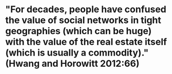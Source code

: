 # "For decades, people have confused the value of social networks in tight geographies (which can be huge) with the value of the real estate itself (which is usually a commodity)." (Hwang and Horowitt 2012:66)